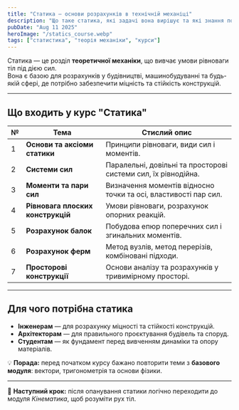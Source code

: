 ```yaml
---
title: "Статика — основи розрахунків в технічній механіці"
description: "Що таке статика, які задачі вона вирішує та які знання потрібні для подальших розрахунків."
pubDate: "Aug 11 2025"
heroImage: "/statics_course.webp"
tags: ["статистика", "теорія механіки", "курси"]
---
```


Статика — це розділ **теоретичної механіки**, що вивчає умови рівноваги тіл під дією сил.  
Вона є базою для розрахунків у будівництві, машинобудуванні та будь-якій сфері, де потрібно забезпечити міцність та стійкість конструкцій.

---

## Що входить у курс "Статика"

| №  | Тема | Стислий опис |
|----|------|--------------|
| 1  | **Основи та аксіоми статики** | Принципи рівноваги, види сил і моментів. |
| 2  | **Системи сил** | Паралельні, довільні та просторові системи сил, їх рівнодійна. |
| 3  | **Моменти та пари сил** | Визначення моментів відносно точки та осі, властивості пар сил. |
| 4  | **Рівновага плоских конструкцій** | Умови рівноваги, розрахунок опорних реакцій. |
| 5  | **Розрахунок балок** | Побудова епюр поперечних сил і згинальних моментів. |
| 6  | **Розрахунок ферм** | Метод вузлів, метод перерізів, комбіновані підходи. |
| 7  | **Просторові конструкції** | Основи аналізу та розрахунків у тривимірному просторі. |

---

## Для чого потрібна статика
- **Інженерам** — для розрахунку міцності та стійкості конструкцій.
- **Архітекторам** — для правильного проєктування будівель та споруд.
- **Студентам** — як фундамент перед вивченням динаміки та опору матеріалів.

💡 **Порада:** перед початком курсу бажано повторити теми з **базового модуля**: вектори, тригонометрія та основи фізики.

---

📌 **Наступний крок:** після опанування статики логічно переходити до модуля *Кінематика*, щоб розуміти рух тіл.
